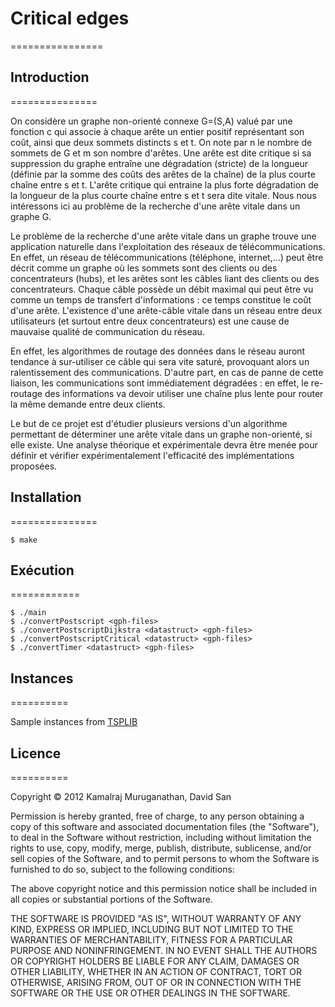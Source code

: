 # Critical edges
================

## Introduction
===============

On considère un graphe non-orienté connexe G=(S,A) valué par une fonction c qui associe à chaque arête un entier positif représentant son coût, ainsi que deux sommets distincts s et t. On note par n le nombre de sommets de G et m son nombre d'arêtes. Une arête est dite critique si sa suppression du graphe entraîne une dégradation (stricte) de la longueur (définie par la somme des coûts des arêtes de la chaîne) de la plus courte chaîne entre s et t. L'arête critique qui entraine la plus forte dégradation de la longueur de la plus courte chaîne entre s et t sera dite vitale. Nous nous intéressons ici au problème de la recherche d'une arête vitale dans un graphe G.

Le problème de la recherche d'une arête vitale dans un graphe trouve une application naturelle dans l'exploitation des réseaux de télécommunications. En effet, un réseau de télécommunications (téléphone, internet,…) peut être décrit comme un graphe où les sommets sont des clients ou des concentrateurs (hubs), et les arêtes sont les câbles liant des clients ou des concentrateurs. Chaque câble possède un débit maximal qui peut être vu comme un temps de transfert d'informations : ce temps constitue le coût d'une arête. L'existence d'une arête-câble vitale dans un réseau entre deux utilisateurs (et surtout entre deux concentrateurs) est une cause de mauvaise qualité de communication du réseau.

En effet, les algorithmes de routage des données dans le réseau auront tendance à sur-utiliser ce câble qui sera vite saturé, provoquant alors un ralentissement des communications. D'autre part, en cas de panne de cette liaison, les communications sont immédiatement dégradées : en effet, le re-routage des informations va devoir utiliser une chaîne plus lente pour router la même demande entre deux clients.

Le but de ce projet est d'étudier plusieurs versions d'un algorithme permettant de déterminer une arête vitale dans un graphe non-orienté, si elle existe. Une analyse théorique et expérimentale devra être menée pour définir et vérifier expérimentalement l'efficacité des implémentations proposées.

## Installation
===============

```$ make```
	
	
## Exécution
============

```
$ ./main
$ ./convertPostscript <gph-files>
$ ./convertPostscriptDijkstra <datastruct> <gph-files>
$ ./convertPostscriptCritical <datastruct> <gph-files>
$ ./convertTimer <datastruct> <gph-files>
```


## Instances
==========

Sample instances from [TSPLIB](http://comopt.ifi.uni-heidelberg.de/software/TSPLIB95/)


## Licence
==========

Copyright © 2012 Kamalraj Muruganathan, David San

Permission is hereby granted, free of charge, to any person obtaining a copy of this software and associated documentation files (the "Software"), to deal in the Software without restriction, including without limitation the rights to use, copy, modify, merge, publish, distribute, sublicense, and/or sell copies of the Software, and to permit persons to whom the Software is furnished to do so, subject to the following conditions:

The above copyright notice and this permission notice shall be included in all copies or substantial portions of the Software.

THE SOFTWARE IS PROVIDED "AS IS", WITHOUT WARRANTY OF ANY KIND, EXPRESS OR IMPLIED, INCLUDING BUT NOT LIMITED TO THE WARRANTIES OF MERCHANTABILITY, FITNESS FOR A PARTICULAR PURPOSE AND NONINFRINGEMENT. IN NO EVENT SHALL THE AUTHORS OR COPYRIGHT HOLDERS BE LIABLE FOR ANY CLAIM, DAMAGES OR OTHER LIABILITY, WHETHER IN AN ACTION OF CONTRACT, TORT OR OTHERWISE, ARISING FROM, OUT OF OR IN CONNECTION WITH THE SOFTWARE OR THE USE OR OTHER DEALINGS IN THE SOFTWARE.

